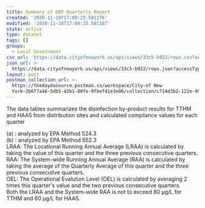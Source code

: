 ```yaml
---
title: Summary of DBP Quarterly Report
created: '2020-11-10T17:00:25.581176'
modified: '2020-11-10T17:00:25.581187'
state: active
type: dataset
tags: []
groups:
  - Local Government
csv_url: 'https://data.cityofnewyork.us/api/views/33c5-b922/rows.csv?accessType=DOWNLOAD'
json_url: >-
  https://data.cityofnewyork.us/api/views/33c5-b922/rows.json?accessType=DOWNLOAD
layout: post
postman_collection_url: >-
  https://thedaydasource.postman.co/workspace/City-of New
  York~3b6f7a46-5db5-42b1-80fe-9fbef41e3e06/collection/c714d3b2-122e-49bd-8d3a-42beb364663a
---
```

The data tables summarizes the disinfection by-product results for TTHM and HAA5 from distribution sites and calculated compliance values for each quarter



(a) : analyzed by EPA Method 524.3										
(b) : analyzed by EPA Method 552.3										
LRAA:   The Locational Running Annual Average (LRAA) is calculated by taking the value of this quarter and the three previous consecutive quarters.										
RAA:  	The System-wide Running Annual Average (RAA) is calculated by taking the average of the Quarterly Average of this quarter and the three previous consecutive quarters.									
OEL:    The Operational Evalution Level (OEL) is calculated by averaging 2 times this quarter's value and the two previous consecutive quarters.										
   Both the LRAA and the System-wide RAA is not to exceed 80 µg/L for TTHM and 60 µg/L for HAA5.
